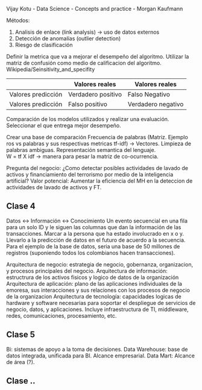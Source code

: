 Vijay Kotu - Data Science - Concepts and practice - Morgan Kaufmann

Métodos:
1. Analisis de enlace (link analysis) -> uso de datos externos
2. Detección de anomalías (outlier detection)
3. Riesgo de clasificación

Definir la metrica que va a mejorar el desempeño del algoritmo. Utilizar la matriz de confusión como medio de calificacion del algoritmo. 
Wikipedia/Seinsitivity_and_specifity 

   
   
   
|     | Valores reales  |  Valores reales | 
| --- | --- | --- |
| Valores predicción | Verdadero positivo |   Falso Negativo |
| Valores predicción | Falso positivo |  Verdadero negativo  |
  
  
 Comparación de los modelos utilizados y realizar una evaluación. Seleccionar el que entrega mejor desempeño. 
   
Crear una base de comparación 
Frecuencia de palabras (Matriz. Ejemplo ros vs palabras y sus respectivas metricas tf-idf) -> Vectores. Limpieza de palabras ambiguas. Representación semantica del lenguaje.   
W = tf X idf -> manera para pesar la matriz de co-ocurrencia. 
   
Pregunta del negocio: ¿Como detectar posibles actividades de lavado de activos y financiamiento del terrorismo por medio de la inteligencia artificial? 
Valor potencial: Aumentar la eficiencia del MH en la deteccion de actividades de lavado de activos y FT. 



## Clase 4 

Datos <-> Información <-> Conocimiento
Un evento secuencial en una fila para un solo ID y le siguen las columnas que dan la información de las transacciones. Marcar a la persona que ha estado involucrado en x o y. Llevarlo a la predicción de datos en el futuro de acuerdo a la secuencia. 
Para el ejemplo de la base de datos, seria una base de 50 millones de registros (suponiendo todos los colombianos hacen transacciones). 

Arquitectura de negocio: estrategia de negocio, gobernanza, organizacion, y procesos principales del negocio. 
Arquitectura de información: estructrura de los activos fisicos y logico de datos de la organización
Arquitectura de aplicación: plano de las aplicaciones individuales de la emoresa, sus interacciones y sus relaciones con los procesos de negocio de la organizacion
Arquitectura de tecnología: capacidades logicas de hardware y software necesarias para soportar el despliegue de servicios de negocio, datos, y aplicaciones. Incluye infraestructura de TI, middleware, redes, comunicaciones, procesamiento, etc. 

## Clase 5

Bi: sistemas de apoyo a la toma de decisiones. 
Data Warehouse: base de datos integrada, unificada para BI. Alcance empresarial.
Data Mart: Alcance de área (?).

## Clase .. 


